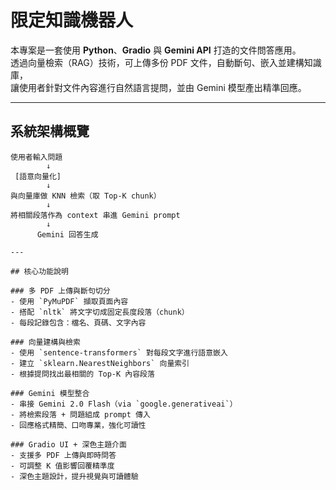 # 限定知識機器人

本專案是一套使用 **Python**、**Gradio** 與 **Gemini API** 打造的文件問答應用。  
透過向量檢索（RAG）技術，可上傳多份 PDF 文件，自動斷句、嵌入並建構知識庫，  
讓使用者針對文件內容進行自然語言提問，並由 Gemini 模型產出精準回應。

---

## 系統架構概覽

```text
使用者輸入問題
        ↓
 [語意向量化]
        ↓
與向量庫做 KNN 檢索（取 Top-K chunk）
        ↓
將相關段落作為 context 串進 Gemini prompt
        ↓
      Gemini 回答生成

---

## 核心功能說明

### 多 PDF 上傳與斷句切分
- 使用 `PyMuPDF` 擷取頁面內容  
- 搭配 `nltk` 將文字切成固定長度段落（chunk）  
- 每段記錄包含：檔名、頁碼、文字內容  

### 向量建構與檢索
- 使用 `sentence-transformers` 對每段文字進行語意嵌入  
- 建立 `sklearn.NearestNeighbors` 向量索引  
- 根據提問找出最相關的 Top-K 內容段落  

### Gemini 模型整合
- 串接 Gemini 2.0 Flash（via `google.generativeai`）  
- 將檢索段落 + 問題組成 prompt 傳入  
- 回應格式精簡、口吻專業，強化可讀性  

### Gradio UI + 深色主題介面
- 支援多 PDF 上傳與即時問答  
- 可調整 K 值影響回覆精準度  
- 深色主題設計，提升視覺與可讀體驗  

